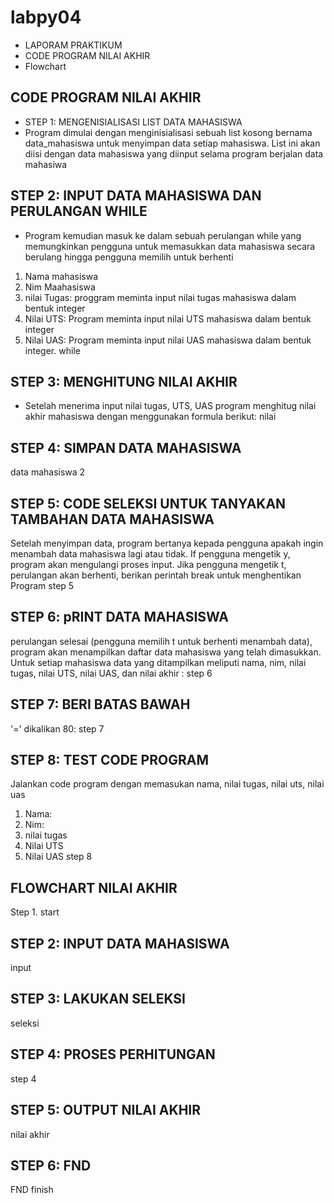 # labpy04
* LAPORAM PRAKTIKUM
* CODE PROGRAM NILAI AKHIR
* Flowchart
## CODE PROGRAM NILAI AKHIR
* STEP 1: MENGENISIALISASI LIST DATA MAHASISWA
* Program dimulai dengan menginisialisasi sebuah list kosong bernama data_mahasiswa untuk menyimpan data setiap mahasiswa. List ini akan diisi dengan data mahasiswa yang diinput selama program berjalan
data mahasiwa
## STEP 2: INPUT DATA MAHASISWA DAN PERULANGAN WHILE
* Program kemudian masuk ke dalam sebuah perulangan while yang memungkinkan pengguna untuk memasukkan data mahasiswa secara berulang hingga pengguna memilih untuk berhenti
1. Nama mahasiswa
2. Nim Maahasiswa
3. nilai Tugas: proggram meminta input nilai tugas mahasiswa dalam bentuk integer
4. Nilai UTS: Program meminta input nilai UTS mahasiswa dalam bentuk integer
5. Nilai UAS: Program meminta input nilai UAS mahasiswa dalam bentuk integer.
while
## STEP 3: MENGHITUNG NILAI AKHIR
* Setelah menerima input nilai tugas, UTS, UAS program menghitug nilai akhir mahasiswa dengan menggunakan formula berikut:
nilai
## STEP 4: SIMPAN DATA MAHASISWA
data mahasiswa 2
## STEP 5: CODE SELEKSI UNTUK TANYAKAN TAMBAHAN DATA MAHASISWA
Setelah menyimpan data, program bertanya kepada pengguna apakah ingin menambah data mahasiswa lagi atau tidak. If pengguna mengetik y, program akan mengulangi proses input. Jika pengguna mengetik t, perulangan akan berhenti, berikan perintah break untuk menghentikan Program
step 5
## STEP 6: pRINT DATA MAHASISWA
perulangan selesai (pengguna memilih t untuk berhenti menambah data), program akan menampilkan daftar data mahasiswa yang telah dimasukkan. Untuk setiap mahasiswa data yang ditampilkan meliputi nama, nim, nilai tugas, nilai UTS, nilai UAS, dan nilai akhir :
step 6
## STEP 7: BERI BATAS BAWAH
'=' dikalikan 80:
step 7
## STEP 8: TEST CODE PROGRAM
Jalankan code program dengan memasukan nama, nilai tugas, nilai uts, nilai uas
1. Nama:
2. Nim:
3. nilai tugas
4. Nilai UTS
5. Nilai UAS
step 8
## FLOWCHART NILAI AKHIR
Step 1.
start
## STEP 2: INPUT DATA MAHASISWA
input
## STEP 3: LAKUKAN SELEKSI
seleksi
## STEP 4: PROSES PERHITUNGAN
step 4
## STEP 5: OUTPUT NILAI AKHIR
nilai akhir
## STEP 6: FND
FND
finish

